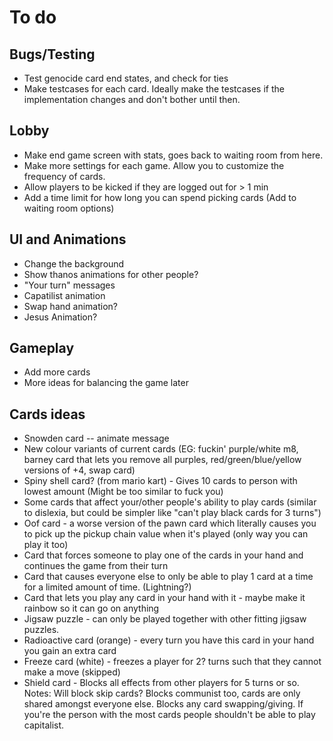 # To do

## Bugs/Testing
* Test genocide card end states, and check for ties
* Make testcases for each card. Ideally make the testcases if the implementation changes and don't bother until then.

## Lobby
* Make end game screen with stats, goes back to waiting room from here.
* Make more settings for each game. Allow you to customize the frequency of cards.
* Allow players to be kicked if they are logged out for > 1 min
* Add a time limit for how long you can spend picking cards (Add to waiting room options)

## UI and Animations
* Change the background
* Show thanos animations for other people?
* "Your turn" messages
* Capatilist animation
* Swap hand animation?
* Jesus Animation?

## Gameplay
* Add more cards
* More ideas for balancing the game later

## Cards ideas
* Snowden card -- animate message
* New colour variants of current cards (EG: fuckin' purple/white m8, barney card that lets you remove all purples, red/green/blue/yellow versions of +4, swap card)
* Spiny shell card? (from mario kart) - Gives 10 cards to person with lowest amount (Might be too similar to fuck you)
* Some cards that affect your/other people's ability to play cards (similar to dislexia, but could be simpler like "can't play black cards for 3 turns")
* Oof card - a worse version of the pawn card which literally causes you to pick up the pickup chain value when it's played (only way you can play it too)
* Card that forces someone to play one of the cards in your hand and continues the game from their turn
* Card that causes everyone else to only be able to play 1 card at a time for a limited amount of time. (Lightning?)
* Card that lets you play any card in your hand with it - maybe make it rainbow so it can go on anything
* Jigsaw puzzle - can only be played together with other fitting jigsaw puzzles.
* Radioactive card (orange) - every turn you have this card in your hand you gain an extra card
* Freeze card (white) - freezes a player for 2? turns such that they cannot make a move (skipped)
* Shield card - Blocks all effects from other players for 5 turns or so. Notes: Will block skip cards? Blocks communist too, cards are only shared amongst everyone else. Blocks any card swapping/giving. If you're the person with the most cards people shouldn't be able to play capitalist.